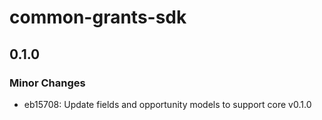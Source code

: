 # common-grants-sdk

## 0.1.0

### Minor Changes

- eb15708: Update fields and opportunity models to support core v0.1.0

